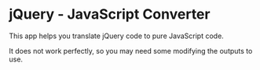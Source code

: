 # jQuery - JavaScript Converter

This app helps you translate jQuery code to pure JavaScript code.

It does not work perfectly, so you may need some modifying the outputs to use.
